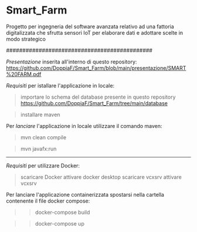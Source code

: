 # Smart_Farm
Progetto per ingegneria del software avanzata relativo ad una fattoria digitalizzata che sfrutta sensori IoT per elaborare dati e adottare scelte in modo strategico

#############################################

*Presentazione* inserita all'interno di questo repository: https://github.com/DoppiaF/Smart_Farm/blob/main/presentazione/SMART%20FARM.pdf


*Requisiti* per istallare l'applicazione in locale:
> importare lo schema del database presente in questo repository https://github.com/DoppiaF/Smart_Farm/tree/main/database

> installare maven

Per *lanciare* l'applicazione in locale utilizzare il comando maven:
> mvn clean compile

> mvn javafx:run


**********************************************

*Requisiti* per utilizzare Docker:
> scaricare Docker
> attivare docker desktop
> scaricare vcxsrv
> attivare vcxsrv

Per lanciare l'applicazione containerizzata spostarsi nella cartella contenente il file docker compose:
> > docker-compose build

> > docker-compose up
